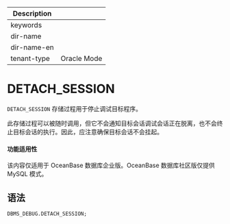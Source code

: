 | Description   |                 |
|---------------|-----------------|
| keywords      |                 |
| dir-name      |                 |
| dir-name-en   |                 |
| tenant-type   | Oracle Mode     |

# DETACH_SESSION

`DETACH_SESSION` 存储过程用于停止调试目标程序。


此存储过程可以被随时调用，但它不会通知目标会话调试会话正在脱离，也不会终止目标会话的执行。因此，应注意确保目标会话不会挂起。


  <main id="notice" >
    <h4>功能适用性</h4>
    <p>该内容仅适用于 OceanBase 数据库企业版。OceanBase 数据库社区版仅提供 MySQL 模式。</p>
  </main>

## 语法

```sql
DBMS_DEBUG.DETACH_SESSION; 
```



